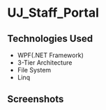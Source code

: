 # UJ_Staff_Portal
## Technologies Used

- WPF(.NET Framework)
- 3-Tier Architecture
- File System
- Linq

## Screenshots
<img src="" />

